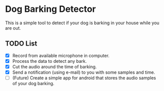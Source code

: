 # Dog Barking Detector #

This is a simple tool to detect if your dog is barking in your house while you are out. 

## TODO List ##

- [X] Record from available microphone in computer.
- [X] Process the data to detect any bark.
- [X] Cut the audio around the time of barking.
- [X] Send a notification (using e-mail) to you with some samples and time.
- [ ] (Future) Create a simple app for android that stores the audio samples of your dog barking.